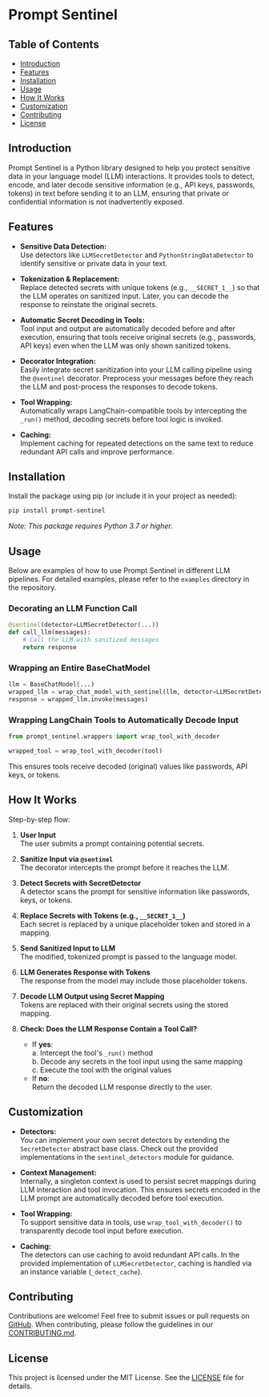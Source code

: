 
# Prompt Sentinel

## Table of Contents
- [Introduction](#introduction)
- [Features](#features)
- [Installation](#installation)
- [Usage](#usage)
- [How It Works](#how-it-works)
- [Customization](#customization)
- [Contributing](#contributing)
- [License](#license)

## Introduction
Prompt Sentinel is a Python library designed to help you protect sensitive data in your language model (LLM) interactions. It provides tools to detect, encode, and later decode sensitive information (e.g., API keys, passwords, tokens) in text before sending it to an LLM, ensuring that private or confidential information is not inadvertently exposed.

## Features

- **Sensitive Data Detection:**  
  Use detectors like `LLMSecretDetector` and `PythonStringDataDetector` to identify sensitive or private data in your text.

- **Tokenization & Replacement:**  
  Replace detected secrets with unique tokens (e.g., `__SECRET_1__`) so that the LLM operates on sanitized input. Later, you can decode the response to reinstate the original secrets.

- **Automatic Secret Decoding in Tools:**  
  Tool input and output are automatically decoded before and after execution, ensuring that tools receive original secrets (e.g., passwords, API keys) even when the LLM was only shown sanitized tokens.

- **Decorator Integration:**  
  Easily integrate secret sanitization into your LLM calling pipeline using the `@sentinel` decorator. Preprocess your messages before they reach the LLM and post-process the responses to decode tokens.

- **Tool Wrapping:**  
  Automatically wraps LangChain-compatible tools by intercepting the `_run()` method, decoding secrets before tool logic is invoked.

- **Caching:**  
  Implement caching for repeated detections on the same text to reduce redundant API calls and improve performance.

## Installation

Install the package using pip (or include it in your project as needed):

```bash
pip install prompt-sentinel
```

*Note: This package requires Python 3.7 or higher.*

## Usage

Below are examples of how to use Prompt Sentinel in different LLM pipelines. For detailed examples, please refer to the `examples` directory in the repository.

### Decorating an LLM Function Call

```python
@sentinel(detector=LLMSecretDetector(...))
def call_llm(messages):
    # Call the LLM with sanitized messages
    return response
```

### Wrapping an Entire BaseChatModel

```python
llm = BaseChatModel(...)
wrapped_llm = wrap_chat_model_with_sentinel(llm, detector=LLMSecretDetector(...))
response = wrapped_llm.invoke(messages)
```

### Wrapping LangChain Tools to Automatically Decode Input

```python
from prompt_sentinel.wrappers import wrap_tool_with_decoder

wrapped_tool = wrap_tool_with_decoder(tool)
```

This ensures tools receive decoded (original) values like passwords, API keys, or tokens.

## How It Works

Step-by-step flow:

1. **User Input**  
   The user submits a prompt containing potential secrets.

2. **Sanitize Input via `@sentinel`**  
   The decorator intercepts the prompt before it reaches the LLM.

3. **Detect Secrets with SecretDetector**  
   A detector scans the prompt for sensitive information like passwords, keys, or tokens.

4. **Replace Secrets with Tokens (e.g., `__SECRET_1__`)**  
   Each secret is replaced by a unique placeholder token and stored in a mapping.

5. **Send Sanitized Input to LLM**  
   The modified, tokenized prompt is passed to the language model.

6. **LLM Generates Response with Tokens**  
   The response from the model may include those placeholder tokens.

7. **Decode LLM Output using Secret Mapping**  
   Tokens are replaced with their original secrets using the stored mapping.

8. **Check: Does the LLM Response Contain a Tool Call?**  
   - If **yes**:  
     a. Intercept the tool's `_run()` method  
     b. Decode any secrets in the tool input using the same mapping  
     c. Execute the tool with the original values
   - If **no**:  
     Return the decoded LLM response directly to the user.

## Customization

- **Detectors:**  
  You can implement your own secret detectors by extending the `SecretDetector` abstract base class. Check out the provided implementations in the `sentinel_detectors` module for guidance.

- **Context Management:**  
  Internally, a singleton context is used to persist secret mappings during LLM interaction and tool invocation. This ensures secrets encoded in the LLM prompt are automatically decoded before tool execution.

- **Tool Wrapping:**  
  To support sensitive data in tools, use `wrap_tool_with_decoder()` to transparently decode tool input before execution.

- **Caching:**  
  The detectors can use caching to avoid redundant API calls. In the provided implementation of `LLMSecretDetector`, caching is handled via an instance variable (`_detect_cache`).

## Contributing

Contributions are welcome! Feel free to submit issues or pull requests on [GitHub](https://github.com/yourusername/prompt-sentinel). When contributing, please follow the guidelines in our [CONTRIBUTING.md](CONTRIBUTING.md).

## License

This project is licensed under the MIT License. See the [LICENSE](LICENSE) file for details.
